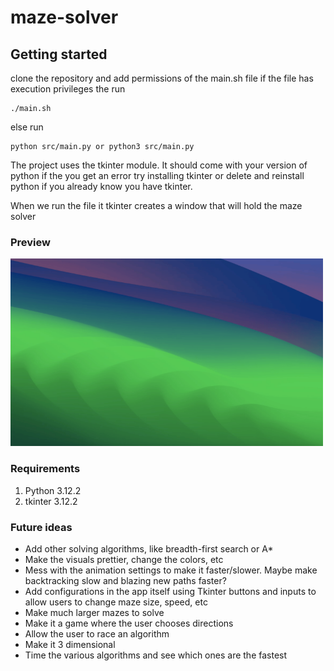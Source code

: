 # maze-solver

## Getting started

clone the repository and add permissions of the main.sh file
if the file has execution privileges the run
```
./main.sh
```
else run
```
python src/main.py or python3 src/main.py
```

The project uses the tkinter module. It should come with your version of python
if the you get an error try installing tkinter or delete and reinstall python if you already know
you have tkinter.

When we run the file it tkinter creates a window that will hold the maze solver

### Preview
<img src="./gifs/mazegif.gif" alt="maze animation" width="500" height="300">


### Requirements
1. Python 3.12.2
2. tkinter 3.12.2

### Future ideas

* Add other solving algorithms, like breadth-first search or A*
* Make the visuals prettier, change the colors, etc
* Mess with the animation settings to make it faster/slower. Maybe make backtracking slow and blazing new paths faster?
* Add configurations in the app itself using Tkinter buttons and inputs to allow users to change maze size, speed, etc
* Make much larger mazes to solve
* Make it a game where the user chooses directions
* Allow the user to race an algorithm
* Make it 3 dimensional
* Time the various algorithms and see which ones are the fastest
